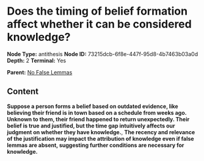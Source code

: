 # Does the timing of belief formation affect whether it can be considered knowledge?

**Node Type:** antithesis
**Node ID:** 73215dcb-6f8e-447f-95d8-4b7463b03a0d
**Depth:** 2
**Terminal:** Yes

**Parent:** [No False Lemmas](no-false-lemmas.md)

## Content

**Suppose a person forms a belief based on outdated evidence, like believing their friend is in town based on a schedule from weeks ago. Unknown to them, their friend happened to return unexpectedly. Their belief is true and justified, but the time gap intuitively affects our judgment on whether they have knowledge.**, **The recency and relevance of the justification may impact the attribution of knowledge even if false lemmas are absent, suggesting further conditions are necessary for knowledge.**
